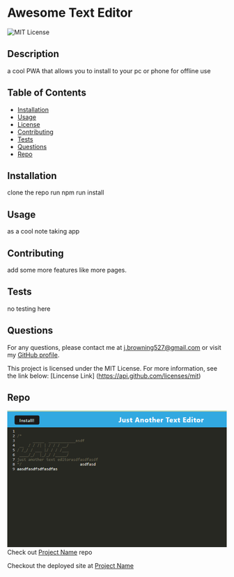 # Awesome Text Editor

![MIT License](https://img.shields.io/badge/License-MIT-blue.svg)

## Description

a cool PWA that allows you to install to your pc or phone for offline use

## Table of Contents

- [Installation](#installation)
- [Usage](#usage)
- [License](#license)
- [Contributing](#contributing)
- [Tests](#tests)
- [Questions](#questions)
- [Repo](#repo)

## Installation

clone the repo run npm run install

## Usage

as a cool note taking app

## Contributing

add some more features like more pages.

## Tests

no testing here

## Questions

For any questions, please contact me at [j.browning527@gmail.com](mailto:j.browning527@gmail.com) or visit my [GitHub profile](https://github.com/jbrowning824).

This project is licensed under the MIT License. For more information, see the link below:
    [Lincense Link] (https://api.github.com/licenses/mit)

## Repo
![JATE App](image.png)
Check out [Project Name](Link) repo

Checkout the deployed site at [Project Name](link)
